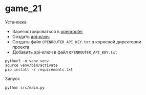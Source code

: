 # game_21

Установка
- Зарегистрироваться в [openrouter](https://openrouter.ai/)
- Создать [api-ключ](https://openrouter.ai/settings/keys)
- Создать файл `OPENROUTER_API_KEY.txt` в корневой директории проекта
- Добавить api-ключ в файл `OPENROUTER_API_KEY.txt`
```
python3 -m venv venv
source venv/bin/activate
pip install -r requirements.txt
```

Запуск
```
python src/main.py
```
